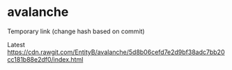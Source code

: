 # avalanche

Temporary link (change hash based on commit)

Latest
https://cdn.rawgit.com/EntityB/avalanche/5d8b06cefd7e2d9bf38adc7bb20cc181b88e2df0/index.html
